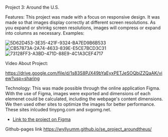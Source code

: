 Project 3: Around the U.S.

Features:
This project was made with a focus on responsive design. It was made so that images display correctly at different screen resolutions. As you expand or shrinkg screen resolutions, images will compress or expand into columns as necessary.
Examples:

![5D62D453-3E35-421F-9324-BA7ED9B6B533](https://github.com/Wyllyumm/se_project_aroundtheus/assets/167792287/98e29500-81dd-4656-a8d1-1fd4f9f5ac76)
![CB57873A-2A74-4633-839E-E5CE7BCD3C31](https://github.com/Wyllyumm/se_project_aroundtheus/assets/167792287/093cf556-9afd-4880-bde8-03f2ec97aee8)
![73128FF3-A3BD-471D-88E9-4C1A3CEF4717](https://github.com/Wyllyumm/se_project_aroundtheus/assets/167792287/d3b88aa1-488c-41fc-9349-63b3d3ab4699)

Video About Project:

https://drive.google.com/file/d/1s83S8PJX49bYaEyxPETJeSOQbiZZQaAK/view?usp=sharing

Technology:
This was made possible through the online application Figma. With the use of Figma, images were exported and dimensions of each elemenet could be calculated, including the webpage's content dimensions. We then used other sites to optimize the images for better performance. These sites inlcuded tinypng.com and svgomg.net.

- [Link to the project on Figma](https://www.figma.com/file/ii4xxsJ0ghevUOcssTlHZv/Sprint-3%3A-Around-the-US?node-id=0%3A1)

Github-pages link
https://wyllyumm.github.io/se_project_aroundtheus/
